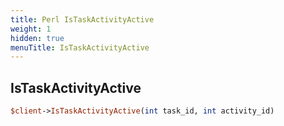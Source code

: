 ```yaml
---
title: Perl IsTaskActivityActive
weight: 1
hidden: true
menuTitle: IsTaskActivityActive
---
```

## IsTaskActivityActive
```perl
$client->IsTaskActivityActive(int task_id, int activity_id)
```